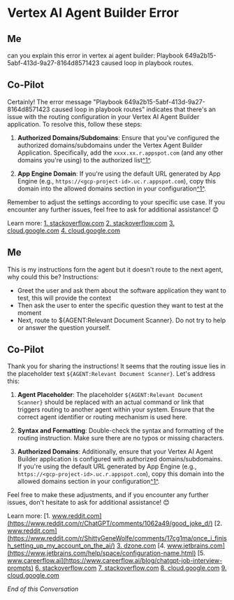 # Vertex AI Agent Builder Error  

## Me
can you explain this error in vertex ai agent builder: Playbook 649a2b15-5abf-413d-9a27-8164d8571423 caused loop in playbook routes.  

## Co-Pilot
[1]: https://stackoverflow.com/questions/78539855/getting-configuration-is-not-authorized-error-while-deploying-gcp-vertex-ai-ag ""
[2]: https://stackoverflow.com/questions/78355009/vertex-ai-agent-not-returning-toolcall-in-response ""
[3]: https://cloud.google.com/generative-ai-app-builder/docs/resources ""
[4]: https://cloud.google.com/ai/gen-app-builder/client?hl=en_US ""

Certainly! The error message "Playbook 649a2b15-5abf-413d-9a27-8164d8571423 caused loop in playbook routes" indicates that there's an issue with the routing configuration in your Vertex AI Agent Builder application. To resolve this, follow these steps:

1. **Authorized Domains/Subdomains**: Ensure that you've configured the authorized domains/subdomains under the Vertex Agent Builder Application. Specifically, add the `xxxx.xx.r.appspot.com` (and any other domains you're using) to the authorized list[^1^][1].

2. **App Engine Domain**: If you're using the default URL generated by App Engine (e.g., `https://<gcp-project-id>.uc.r.appspot.com`), copy this domain into the allowed domains section in your configuration[^1^][1].

Remember to adjust the settings according to your specific use case. If you encounter any further issues, feel free to ask for additional assistance! 😊

Learn more: [1. stackoverflow.com](https://stackoverflow.com/questions/78539855/getting-configuration-is-not-authorized-error-while-deploying-gcp-vertex-ai-ag) 
[2. stackoverflow.com](https://stackoverflow.com/questions/78355009/vertex-ai-agent-not-returning-toolcall-in-response) 
[3. cloud.google.com](https://cloud.google.com/generative-ai-app-builder/docs/resources) 
[4. cloud.google.com](https://cloud.google.com/ai/gen-app-builder/client?hl=en_US)  

## Me
This is my instructions forn the agent but it doesn't route to the next agent, why could this be? Instructions: 
- Greet the user and ask them about the software application they want to test, this will provide the context
- Then ask the user to enter the specific question they want to test at the moment
- Next, route to ${AGENT:Relevant Document Scanner}. Do not try to help or answer the question yourself.  

## Co-Pilot
[1]: https://www.reddit.com/r/ChatGPT/comments/1062a49/good_joke_d/ ""
[2]: https://www.reddit.com/r/ShittyGeneWolfe/comments/17cg1ma/once_i_finish_setting_up_my_account_on_the_ai/ ""
[3]: https://dzone.com/articles/practical-serverless-long-running-workflows-with-h ""
[4]: https://www.jetbrains.com/help/space/configuration-name.html ""
[5]: https://www.careerflow.ai/blog/chatgpt-job-interview-prompts ""
[6]: https://stackoverflow.com/questions/78539855/getting-configuration-is-not-authorized-error-while-deploying-gcp-vertex-ai-ag ""
[7]: https://stackoverflow.com/questions/78355009/vertex-ai-agent-not-returning-toolcall-in-response ""
[8]: https://cloud.google.com/generative-ai-app-builder/docs/resources ""
[9]: https://cloud.google.com/ai/gen-app-builder/client?hl=en_US ""

Thank you for sharing the instructions! It seems that the routing issue lies in the placeholder text `${AGENT:Relevant Document Scanner}`. Let's address this:

1. **Agent Placeholder**: The placeholder `${AGENT:Relevant Document Scanner}` should be replaced with an actual command or link that triggers routing to another agent within your system. Ensure that the correct agent identifier or routing mechanism is used here.

2. **Syntax and Formatting**: Double-check the syntax and formatting of the routing instruction. Make sure there are no typos or missing characters.

3. **Authorized Domains**: Additionally, ensure that your Vertex AI Agent Builder application is configured with authorized domains/subdomains. If you're using the default URL generated by App Engine (e.g., `https://<gcp-project-id>.uc.r.appspot.com`), copy this domain into the allowed domains section in your configuration[^1^][1].

Feel free to make these adjustments, and if you encounter any further issues, don't hesitate to ask for additional assistance! 😊

Learn more: [1. www.reddit.com](https://www.reddit.com/r/ChatGPT/comments/1062a49/good_joke_d/) 
[2. www.reddit.com](https://www.reddit.com/r/ShittyGeneWolfe/comments/17cg1ma/once_i_finish_setting_up_my_account_on_the_ai/) 
[3. dzone.com](https://dzone.com/articles/practical-serverless-long-running-workflows-with-h) 
[4. www.jetbrains.com](https://www.jetbrains.com/help/space/configuration-name.html) 
[5. www.careerflow.ai](https://www.careerflow.ai/blog/chatgpt-job-interview-prompts) 
[6. stackoverflow.com](https://stackoverflow.com/questions/78539855/getting-configuration-is-not-authorized-error-while-deploying-gcp-vertex-ai-ag) 
[7. stackoverflow.com](https://stackoverflow.com/questions/78355009/vertex-ai-agent-not-returning-toolcall-in-response) 
[8. cloud.google.com](https://cloud.google.com/generative-ai-app-builder/docs/resources) 
[9. cloud.google.com](https://cloud.google.com/ai/gen-app-builder/client?hl=en_US)  

*End of this Conversation*
